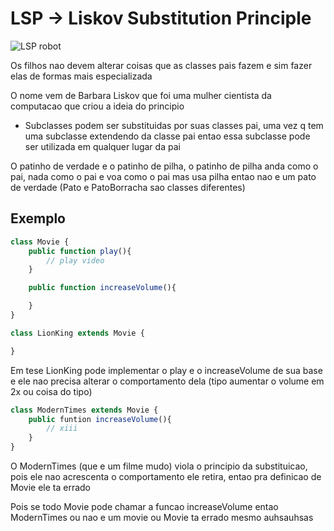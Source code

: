 # LSP -> Liskov Substitution Principle

![LSP robot](https://miro.medium.com/max/1400/1*yKk2XKJaCLNlDxQMx1r55Q.png)

Os filhos nao devem alterar coisas que as classes pais fazem e sim fazer elas de formas mais especializada

O nome vem de Barbara Liskov que foi uma mulher cientista da computacao que criou a ideia do principio

- Subclasses podem ser substituidas por suas classes pai, uma vez q tem uma subclasse extendendo da classe pai entao essa subclasse pode ser utilizada em qualquer lugar da pai

O patinho de verdade e o patinho de pilha, o patinho de pilha anda como o pai, nada como o pai e voa como o pai mas usa pilha entao nao e um pato de verdade (Pato e PatoBorracha sao classes diferentes)

## Exemplo

```js
class Movie {
    public function play(){
        // play video
    }

    public function increaseVolume(){

    }
}

class LionKing extends Movie {

}
```

Em tese LionKing pode implementar o play e o increaseVolume de sua base e ele nao precisa alterar o comportamento dela (tipo aumentar o volume em 2x ou coisa do tipo)

```js
class ModernTimes extends Movie {
    public funtion increaseVolume(){
        // xiii
    }
}

```

O ModernTimes (que e um filme mudo) viola o principio da substituicao, pois ele nao acrescenta o comportamento ele retira, entao pra definicao de Movie ele ta errado

Pois se todo Movie pode chamar a funcao increaseVolume entao ModernTimes ou nao e um movie ou Movie ta errado mesmo auhsauhsas
